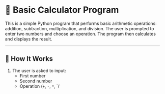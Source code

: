 # 🧮 Basic Calculator Program

This is a simple Python program that performs basic arithmetic operations: addition, subtraction, multiplication, and division. The user is prompted to enter two numbers and choose an operation. The program then calculates and displays the result.

---

## 🚀 How It Works

1. The user is asked to input:
   - First number
   - Second number
   - Operation (`+`, `-`, `*`, `/

